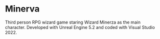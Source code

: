# Minerva

Third person RPG wizard game staring Wizard Minerza as the main character.
Developed with Unreal Engine 5.2 and coded with Visual Studio 2022.